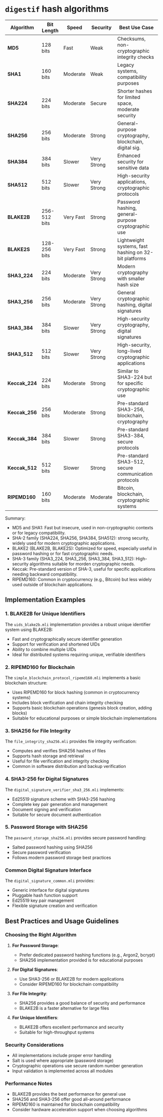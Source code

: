 # `digestif` hash algorithms

| Algorithm    | Bit Length | Speed      | Security     | Best Use Case                                          |
|--------------|------------|------------|--------------|-------------------------------------------------------|
| **MD5**      | 128 bits   | Fast       | Weak         | Checksums, non-cryptographic integrity checks          |
| **SHA1**     | 160 bits   | Moderate   | Weak         | Legacy systems, compatibility purposes                 |
| **SHA224**   | 224 bits   | Moderate   | Secure       | Shorter hashes for limited space, moderate security    |
| **SHA256**   | 256 bits   | Moderate   | Strong       | General-purpose cryptography, blockchain, digital sig. |
| **SHA384**   | 384 bits   | Slower     | Very Strong  | Enhanced security for sensitive data                   |
| **SHA512**   | 512 bits   | Slower     | Very Strong  | High-security applications, cryptographic protocols    |
| **BLAKE2B**  | 256-512 bits | Very Fast | Strong       | Password hashing, general-purpose cryptographic use    |
| **BLAKE2S**  | 128-256 bits | Very Fast | Strong       | Lightweight systems, fast hashing on 32-bit platforms  |
| **SHA3_224** | 224 bits   | Moderate   | Very Strong  | Modern cryptography with smaller hash size             |
| **SHA3_256** | 256 bits   | Moderate   | Very Strong  | General cryptographic hashing, digital signatures      |
| **SHA3_384** | 384 bits   | Slower     | Very Strong  | High-security cryptography, digital signatures         |
| **SHA3_512** | 512 bits   | Slower     | Very Strong  | High-security, long-lived cryptographic applications   |
| **Keccak_224** | 224 bits | Moderate   | Strong       | Similar to SHA3-224 but for specific cryptographic use |
| **Keccak_256** | 256 bits | Moderate   | Strong       | Pre-standard SHA3-256, blockchain, cryptography        |
| **Keccak_384** | 384 bits | Slower     | Strong       | Pre-standard SHA3-384, secure protocols                |
| **Keccak_512** | 512 bits | Slower     | Strong       | Pre-standard SHA3-512, secure communication protocols  |
| **RIPEMD160** | 160 bits  | Moderate   | Moderate     | Bitcoin, blockchain, cryptographic systems             |

Summary:
- MD5 and SHA1: Fast but insecure, used in non-cryptographic contexts or for
  legacy compatibility.
- SHA-2 family (SHA224, SHA256, SHA384, SHA512): strong security, widely used
  for modern cryptographic applications.
- BLAKE2 (BLAKE2B, BLAKE2S): Optimized for speed, especially useful in password
  hashing or for fast cryptographic needs.
- SHA-3 family (SHA3_224, SHA3_256, SHA3_384, SHA3_512): High-security
  algorithms suitable for morden cryptographic needs.
- Keccak: Pre-standard version of SHA-3, useful for specific applications
  needing backward compatibility.
- RIPEMD160: Common in cryptocurrency (e.g., Bitcoin) but less widely used
  outside of blockchain applications.


## Implementation Examples

### 1. BLAKE2B for Unique Identifiers
The `uids_blake2b.mli` implementation provides a robust unique identifier system using BLAKE2B:
- Fast and cryptographically secure identifier generation
- Support for verification and shortened UIDs
- Ability to combine multiple UIDs
- Ideal for distributed systems requiring unique, verifiable identifiers

### 2. RIPEMD160 for Blockchain
The `simple_blockchain_protocol_ripemd160.mli` implements a basic blockchain structure:
- Uses RIPEMD160 for block hashing (common in cryptocurrency systems)
- Includes block verification and chain integrity checking
- Supports basic blockchain operations (genesis block creation, adding blocks)
- Suitable for educational purposes or simple blockchain implementations

### 3. SHA256 for File Integrity
The `file_integrity_sha256.mli` provides file integrity verification:
- Computes and verifies SHA256 hashes of files
- Supports hash storage and retrieval
- Useful for file verification and integrity checking
- Common in software distribution and backup verification

### 4. SHA3-256 for Digital Signatures
The `digital_signature_verifier_sha3_256.mli` implements:
- Ed25519 signature scheme with SHA3-256 hashing
- Complete key pair generation and management
- Document signing and verification
- Suitable for secure document authentication

### 5. Password Storage with SHA256
The `password_storage_sha256.mli` provides secure password handling:
- Salted password hashing using SHA256
- Secure password verification
- Follows modern password storage best practices

### Common Digital Signature Interface
The `digital_signature_common.mli` provides:
- Generic interface for digital signatures
- Pluggable hash function support
- Ed25519 key pair management
- Flexible signature creation and verification

## Best Practices and Usage Guidelines

### Choosing the Right Algorithm
1. **For Password Storage**:
   - Prefer dedicated password hashing functions (e.g., Argon2, bcrypt)
   - SHA256 implementation provided is for educational purposes

2. **For Digital Signatures**:
   - Use SHA3-256 or BLAKE2B for modern applications
   - Consider RIPEMD160 for blockchain compatibility

3. **For File Integrity**:
   - SHA256 provides a good balance of security and performance
   - BLAKE2B is a faster alternative for large files

4. **For Unique Identifiers**:
   - BLAKE2B offers excellent performance and security
   - Suitable for high-throughput systems

### Security Considerations
- All implementations include proper error handling
- Salt is used where appropriate (password storage)
- Cryptographic operations use secure random number generation
- Input validation is implemented across all modules

### Performance Notes
- BLAKE2B provides the best performance for general use
- SHA256 and SHA3-256 offer good all-around performance
- RIPEMD160 is maintained for blockchain compatibility
- Consider hardware acceleration support when choosing algorithms
